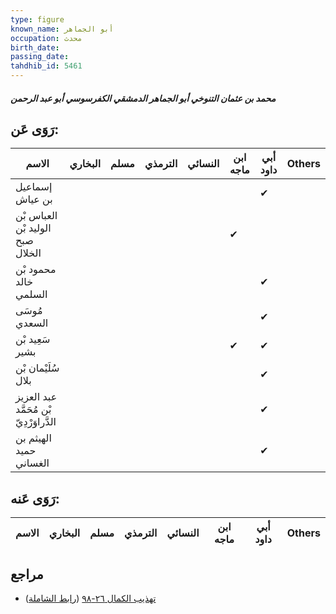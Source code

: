 ```yaml
---
type: figure
known_name: أبو الجماهر
occupation: محدث
birth_date:
passing_date:
tahdhib_id: 5461
---
```

##### محمد بن عثمان التنوخي أبو الجماهر الدمشقي الكفرسوسي أبو عبد الرحمن

## رَوَى عَن:
| الاسم                                   | البخاري | مسلم | الترمذي | النسائي | ابن ماجه | أبي داود | Others |
| --------------------------------------- | ------- | ---- | ------- | ------- | -------- | -------- | ------ |
| إسماعيل بن عياش                         |         |      |         |         |          | ✔        |        |
| العباس بْن الوليد بْن صبح الخلال        |         |      |         |         | ✔        |          |        |
| محمود بْن خالد السلمي                   |         |      |         |         |          | ✔        |        |
| مُوسَى السعدي                           |         |      |         |         |          | ✔        |        |
| سَعِيد بْن بشير                         |         |      |         |         | ✔        | ✔        |        |
| سُلَيْمان بْن بلال                      |         |      |         |         |          | ✔        |        |
| عبد العزيز بْن مُحَمَّد الدَّراوَرْدِيّ |         |      |         |         |          | ✔        |        |
| الهيثم بن حميد الغساني                  |         |      |         |         |          | ✔        |        |
## رَوَى عَنه:
| الاسم | البخاري | مسلم | الترمذي | النسائي | ابن ماجه | أبي داود | Others |
| ----- | ------- | ---- | ------- | ------- | -------- | -------- | ------ |
## مراجع
- [تهذيب الكمال ٢٦-٩٨](obsidian://open?vault=Tahdhib-al-Kamal&file=Figures/٥٤٦١-محمد%20بن%20عثمان%20التنوخي%20أبو%20الجماهر%20الدمشقي%20الكفرسوسي%20أبو%20عبد%20الرحمن) ([رابط الشاملة](https://shamela.ws/book/3722/13846))